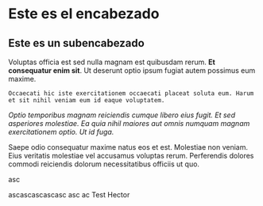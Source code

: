 # Este es el encabezado

## Este es un subencabezado

Voluptas officia est sed nulla magnam est quibusdam rerum. **Et consequatur enim sit**. Ut deserunt optio ipsum fugiat autem possimus eum maxime.
 
    Occaecati hic iste exercitationem occaecati placeat soluta eum. Harum et sit nihil veniam eum id eaque voluptatem.

_Optio temporibus magnam reiciendis cumque libero eius fugit. Et sed asperiores molestiae. Ea quia nihil maiores aut omnis numquam magnam exercitationem optio. Ut id fuga._
 
Saepe odio consequatur maxime natus eos et est. Molestiae non veniam. Eius veritatis molestiae vel accusamus voluptas rerum. Perferendis dolores commodi reiciendis dolorum necessitatibus officiis ut quo.

asc


ascascascascasc
asc
ac
Test Hector